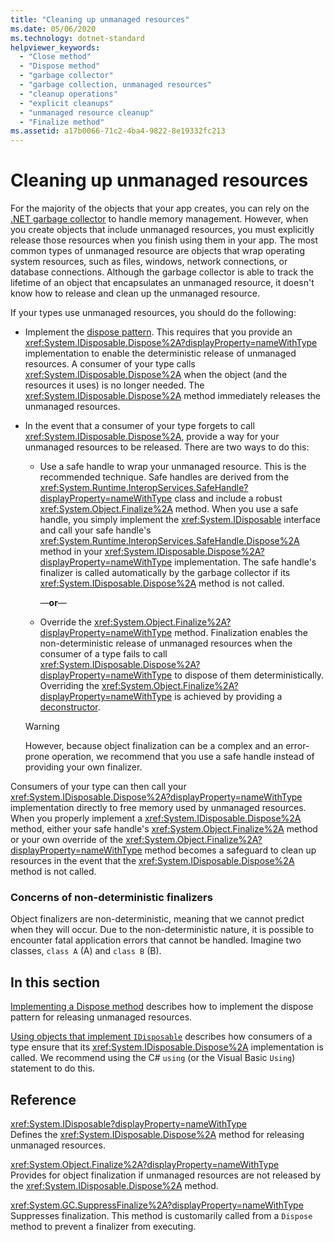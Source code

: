```yaml
---
title: "Cleaning up unmanaged resources"
ms.date: 05/06/2020
ms.technology: dotnet-standard
helpviewer_keywords:
  - "Close method"
  - "Dispose method"
  - "garbage collector"
  - "garbage collection, unmanaged resources"
  - "cleanup operations"
  - "explicit cleanups"
  - "unmanaged resource cleanup"
  - "Finalize method"
ms.assetid: a17b0066-71c2-4ba4-9822-8e19332fc213
---
```


# Cleaning up unmanaged resources

For the majority of the objects that your app creates, you can rely on the [.NET garbage collector](index.md) to handle memory management. However, when you create objects that include unmanaged resources, you must explicitly release those resources when you finish using them in your app. The most common types of unmanaged resource are objects that wrap operating system resources, such as files, windows, network connections, or database connections. Although the garbage collector is able to track the lifetime of an object that encapsulates an unmanaged resource, it doesn't know how to release and clean up the unmanaged resource.

If your types use unmanaged resources, you should do the following:

- Implement the [dispose pattern](implementing-dispose.md). This requires that you provide an <xref:System.IDisposable.Dispose%2A?displayProperty=nameWithType> implementation to enable the deterministic release of  unmanaged resources. A consumer of your type calls <xref:System.IDisposable.Dispose%2A> when the object (and the resources it uses) is no longer needed. The <xref:System.IDisposable.Dispose%2A> method immediately releases the unmanaged resources.

- In the event that a consumer of your type forgets to call <xref:System.IDisposable.Dispose%2A>, provide a way for your unmanaged resources to be released. There are two ways to do this:

  - Use a safe handle to wrap your unmanaged resource. This is the recommended technique. Safe handles are derived from the <xref:System.Runtime.InteropServices.SafeHandle?displayProperty=nameWithType> class and include a robust <xref:System.Object.Finalize%2A> method. When you use a safe handle, you simply implement the <xref:System.IDisposable> interface and call your safe handle's <xref:System.Runtime.InteropServices.SafeHandle.Dispose%2A> method in your <xref:System.IDisposable.Dispose%2A?displayProperty=nameWithType> implementation. The safe handle's finalizer is called automatically by the garbage collector if its <xref:System.IDisposable.Dispose%2A> method is not called.

    —**or**—

  - Override the <xref:System.Object.Finalize%2A?displayProperty=nameWithType> method. Finalization enables the non-deterministic release of unmanaged resources when the consumer of a type fails to call <xref:System.IDisposable.Dispose%2A?displayProperty=nameWithType> to dispose of them deterministically. Overriding the <xref:System.Object.Finalize%2A?displayProperty=nameWithType> is achieved by providing a [deconstructor](../../csharp/deconstruct.md).

  > [!WARNING]
  > However, because object finalization can be a complex and an error-prone operation, we recommend that you use a safe handle instead of providing your own finalizer.

Consumers of your type can then call your <xref:System.IDisposable.Dispose%2A?displayProperty=nameWithType> implementation directly to free memory used by unmanaged resources. When you properly implement a <xref:System.IDisposable.Dispose%2A> method, either your safe handle's <xref:System.Object.Finalize%2A> method or your own override of the <xref:System.Object.Finalize%2A?displayProperty=nameWithType> method becomes a safeguard to clean up resources in the event that the <xref:System.IDisposable.Dispose%2A> method is not called.

### Concerns of non-deterministic finalizers

Object finalizers are non-deterministic, meaning that we cannot predict when they will occur. Due to the non-deterministic nature, it is possible to encounter fatal application errors that cannot be handled. Imagine two classes, `class A` (A) and `class B` (B). 

## In this section

[Implementing a Dispose method](implementing-dispose.md) describes how to implement the dispose pattern for releasing unmanaged resources.

[Using objects that implement `IDisposable`](../../../docs/standard/garbage-collection/using-objects.md) describes how consumers of a type ensure that its <xref:System.IDisposable.Dispose%2A> implementation is called. We recommend using the C# `using` (or the Visual Basic `Using`) statement to do this.

## Reference

<xref:System.IDisposable?displayProperty=nameWithType>\
Defines the <xref:System.IDisposable.Dispose%2A> method for releasing unmanaged resources.

<xref:System.Object.Finalize%2A?displayProperty=nameWithType>\
Provides for object finalization if unmanaged resources are not released by the <xref:System.IDisposable.Dispose%2A> method.

<xref:System.GC.SuppressFinalize%2A?displayProperty=nameWithType>\
Suppresses finalization. This method is customarily called from a `Dispose` method to prevent a finalizer from executing.
